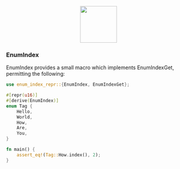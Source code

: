 <div align="center">
    <span><img src="https://upload.wikimedia.org/wikipedia/commons/thumb/d/d5/Rust_programming_language_black_logo.svg/1920px-Rust_programming_language_black_logo.svg.png" width="100"></span>
</div>

### EnumIndex

EnumIndex provides a small macro which implements EnumIndexGet, permitting the following:

```rust
use enum_index_repr::{EnumIndex, EnumIndexGet};

#[repr(u16)]
#[derive(EnumIndex)]
enum Tag {
    Hello,
    World,
    How,
    Are,
    You,
}

fn main() {
    assert_eq!(Tag::How.index(), 2);
}
```
